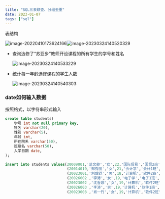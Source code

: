 ```yaml
---
title: "SQL三表联查、分组去重"
date: 2023-01-07
tags: ["sql"]
---
```


表结构

![image-20220410173624166](https://raw.githubusercontent.com/mykaneki/picgo/master/img/202303241405630.png)![image-20230324140520329](https://raw.githubusercontent.com/mykaneki/picgo/master/img/202303241405408.png)

- 查询选修了“苏亚步”教师开设课程的所有学生的学号和姓名

  ![image-20230324140533229](https://raw.githubusercontent.com/mykaneki/picgo/master/img/202303241405288.png)

- 统计每一年龄选修课程的学生人数

  ![image-20230324140540303](https://raw.githubusercontent.com/mykaneki/picgo/master/img/202303241405361.png)

### date如何输入数据

按照格式，以字符串形式输入

```sql
create table students(
	学号 int not null primary key,
	姓名 varchar(20),
	性别 varchar(5),
	年龄 int,
	所在院系 varchar(50),
	班级名 varchar(50),
	入学日期 date,
);

insert into students values(20009001,'葛文卿','女',22,'国际贸易','国贸2班','20000829'),
							(20014019,'郑秀丽','女',21,'会计学','会计1班','20010902'),
							(20023001,'刘成铠','男',18,'计算机','软件2班','20020827'),
							(20026002 ,'李涛','女',19,'电子学','电子1班','20020827'),
							(20023002 ,'沈香娜','女',19,'计算机','软件2班','20020827'),
							(20026003 ,'李涛','男',19,'计算机','软件1班','20020827'),
							(20023003 ,'肖一竹','女',19,'计算机','软件2班','20020827');

```
